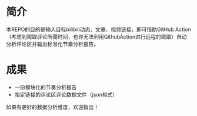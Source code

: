 # 简介

本REPO的目的是输入目标bilibili动态、文章、视频链接，即可借助GitHub Action（考虑到爬取评论所需时间，也许无法利用GithubAction进行远程的爬取）自动分析评论区并输出标准化节奏分析报告。

# 成果

- 一份模块化的节奏分析报告
- 指定链接的评论区评论数据文件（json格式）


如果有更好的数据分析维度，欢迎指出！
